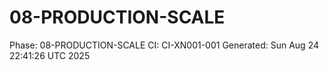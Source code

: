 # 08-PRODUCTION-SCALE
Phase: 08-PRODUCTION-SCALE
CI: CI-XN001-001
Generated: Sun Aug 24 22:41:26 UTC 2025
